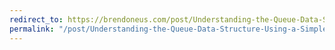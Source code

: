```yaml
---
redirect_to: https://brendoneus.com/post/Understanding-the-Queue-Data-Structure-Using-a-Simple-C-Implementation/
permalink: "/post/Understanding-the-Queue-Data-Structure-Using-a-Simple-C-Implementation/"
---
```

